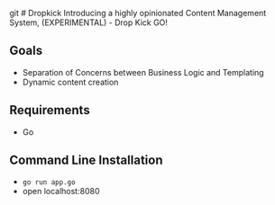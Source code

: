 git # Dropkick
Introducing a highly opinionated Content Management System,
(EXPERIMENTAL) - Drop Kick GO!


## Goals
- Separation of Concerns between Business Logic and Templating
- Dynamic content creation

## Requirements
- Go

## Command Line Installation
- `go run app.go`
- open localhost:8080
